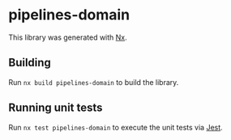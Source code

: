# pipelines-domain

This library was generated with [Nx](https://nx.dev).

## Building

Run `nx build pipelines-domain` to build the library.

## Running unit tests

Run `nx test pipelines-domain` to execute the unit tests via [Jest](https://jestjs.io).
